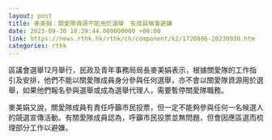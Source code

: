 ```yaml
---
layout: post
title: 麥美娟：關愛隊資源不能用於選舉　有成員稱會避嫌
date: 2023-09-30 18:29:44.000000000 +08:00
link: https://news.rthk.hk/rthk/ch/component/k2/1720886-20230930.htm
categories: rthk
---
```


區議會選舉12月舉行，民政及青年事務局局長麥美娟表示，根據關愛隊的工作指引及安排，他們不能以關愛隊成員身分參與任何選舉，亦不會以關愛隊資源用於選舉，如果他們報名參與選舉或成為選舉代理人，需要暫停關愛隊職務。

麥美娟又說，關愛隊成員有責任呼籲市民投票，但一定不能夠參與任何一名候選人的競選宣傳活動。有關愛隊成員認為，呼籲市民投票並無問題，但會因應區選而梳理部分工作以避嫌。

